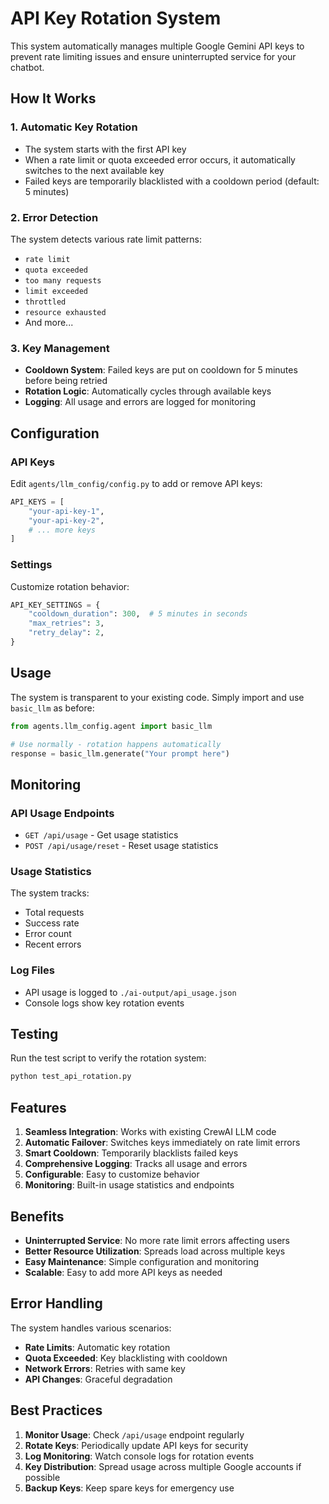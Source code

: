 # API Key Rotation System

This system automatically manages multiple Google Gemini API keys to prevent rate limiting issues and ensure uninterrupted service for your chatbot.

## How It Works

### 1. Automatic Key Rotation
- The system starts with the first API key
- When a rate limit or quota exceeded error occurs, it automatically switches to the next available key
- Failed keys are temporarily blacklisted with a cooldown period (default: 5 minutes)

### 2. Error Detection
The system detects various rate limit patterns:
- `rate limit`
- `quota exceeded`
- `too many requests`
- `limit exceeded`
- `throttled`
- `resource exhausted`
- And more...

### 3. Key Management
- **Cooldown System**: Failed keys are put on cooldown for 5 minutes before being retried
- **Rotation Logic**: Automatically cycles through available keys
- **Logging**: All usage and errors are logged for monitoring

## Configuration

### API Keys
Edit `agents/llm_config/config.py` to add or remove API keys:
```python
API_KEYS = [
    "your-api-key-1",
    "your-api-key-2",
    # ... more keys
]
```

### Settings
Customize rotation behavior:
```python
API_KEY_SETTINGS = {
    "cooldown_duration": 300,  # 5 minutes in seconds
    "max_retries": 3,
    "retry_delay": 2,
}
```

## Usage

The system is transparent to your existing code. Simply import and use `basic_llm` as before:

```python
from agents.llm_config.agent import basic_llm

# Use normally - rotation happens automatically
response = basic_llm.generate("Your prompt here")
```

## Monitoring

### API Usage Endpoints
- `GET /api/usage` - Get usage statistics
- `POST /api/usage/reset` - Reset usage statistics

### Usage Statistics
The system tracks:
- Total requests
- Success rate
- Error count
- Recent errors

### Log Files
- API usage is logged to `./ai-output/api_usage.json`
- Console logs show key rotation events

## Testing

Run the test script to verify the rotation system:
```bash
python test_api_rotation.py
```

## Features

1. **Seamless Integration**: Works with existing CrewAI LLM code
2. **Automatic Failover**: Switches keys immediately on rate limit errors
3. **Smart Cooldown**: Temporarily blacklists failed keys
4. **Comprehensive Logging**: Tracks all usage and errors
5. **Configurable**: Easy to customize behavior
6. **Monitoring**: Built-in usage statistics and endpoints

## Benefits

- **Uninterrupted Service**: No more rate limit errors affecting users
- **Better Resource Utilization**: Spreads load across multiple keys
- **Easy Maintenance**: Simple configuration and monitoring
- **Scalable**: Easy to add more API keys as needed

## Error Handling

The system handles various scenarios:
- **Rate Limits**: Automatic key rotation
- **Quota Exceeded**: Key blacklisting with cooldown
- **Network Errors**: Retries with same key
- **API Changes**: Graceful degradation

## Best Practices

1. **Monitor Usage**: Check `/api/usage` endpoint regularly
2. **Rotate Keys**: Periodically update API keys for security
3. **Log Monitoring**: Watch console logs for rotation events
4. **Key Distribution**: Spread usage across multiple Google accounts if possible
5. **Backup Keys**: Keep spare keys for emergency use
